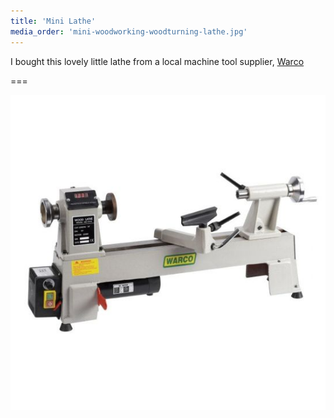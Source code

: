 ```yaml
---
title: 'Mini Lathe'
media_order: 'mini-woodworking-woodturning-lathe.jpg'
---
```


I bought this lovely little lathe from a local machine tool supplier, [Warco](https://www.warco.co.uk/wood-lathes/302917-mini-woodworking-woodturning-lathe.html)

===

![Warco Mini Wood Lath](mini-woodworking-woodturning-lathe.jpg?cropResize=300)
